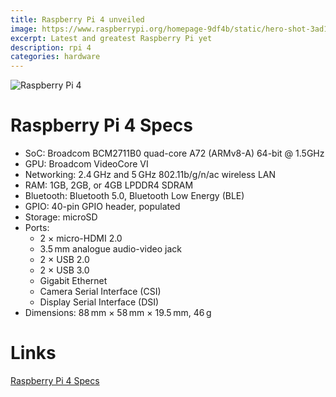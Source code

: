 ```yaml
---
title: Raspberry Pi 4 unveiled
image: https://www.raspberrypi.org/homepage-9df4b/static/hero-shot-3ad1d131ea382fa6f006b18aefc820aa.png
excerpt: Latest and greatest Raspberry Pi yet
description: rpi 4 
categories: hardware
---
```


![Raspberry Pi 4](https://cdn.shopify.com/s/files/1/0176/3274/products/Pi-4_ANGLE_TRANS_1024x1024.jpg?v=1561312182)

# Raspberry Pi 4 Specs

* SoC: Broadcom BCM2711B0 quad-core A72 (ARMv8-A) 64-bit @ 1.5GHz
* GPU: Broadcom VideoCore VI
* Networking: 2.4 GHz and 5 GHz 802.11b/g/n/ac wireless LAN
* RAM: 1GB, 2GB, or 4GB LPDDR4 SDRAM
* Bluetooth: Bluetooth 5.0, Bluetooth Low Energy (BLE)
* GPIO: 40-pin GPIO header, populated
* Storage: microSD
* Ports: 
   - 2 × micro-HDMI 2.0
   - 3.5 mm analogue audio-video jack
   - 2 × USB 2.0
   - 2 × USB 3.0
   - Gigabit Ethernet
   - Camera Serial Interface (CSI)
   - Display Serial Interface (DSI)
* Dimensions: 88 mm × 58 mm × 19.5 mm, 46 g

# Links

[Raspberry Pi 4 Specs](https://www.raspberrypi.org/magpi/raspberry-pi-4-specs-benchmarks/)


